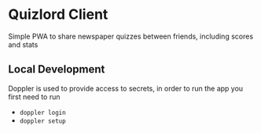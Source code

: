 # Quizlord Client

Simple PWA to share newspaper quizzes between friends, including scores and stats

## Local Development

Doppler is used to provide access to secrets, in order to run the app you first need to run

- `doppler login`
- `doppler setup`
